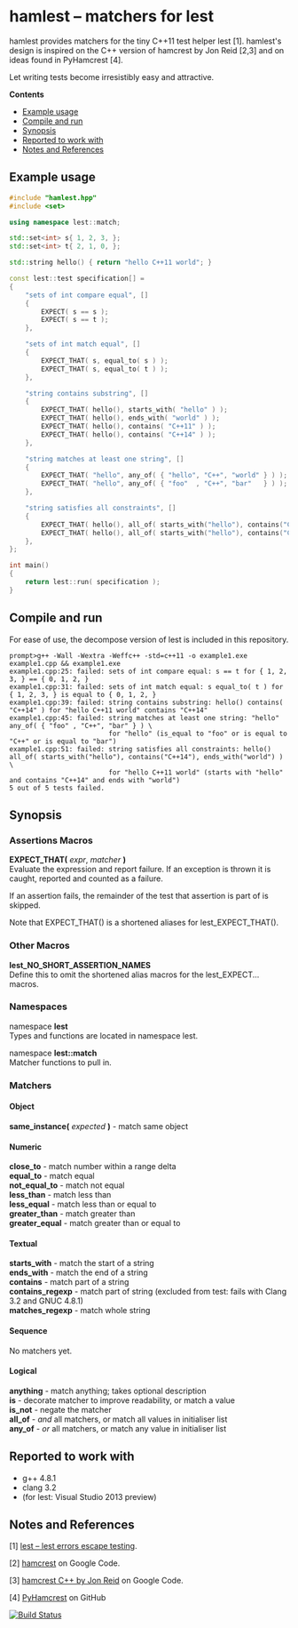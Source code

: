 hamlest &ndash; matchers for lest
=================================

hamlest provides matchers for the tiny C++11 test helper lest [1]. hamlest's design is inspired on the C++ version of hamcrest by Jon Reid [2,3] and on ideas found in PyHamcrest [4].

Let writing tests become irresistibly easy and attractive.

**Contents**  
- [Example usage](#example-usage)
- [Compile and run](#compile-and-run)
- [Synopsis](#synopsis)
- [Reported to work with](#reported-to-work-with)
- [Notes and References](#notes-and-references)


Example usage
-------------

```Cpp
#include "hamlest.hpp"
#include <set>

using namespace lest::match;

std::set<int> s{ 1, 2, 3, };
std::set<int> t{ 2, 1, 0, };

std::string hello() { return "hello C++11 world"; }

const lest::test specification[] =
{
    "sets of int compare equal", []
    {
        EXPECT( s == s );
        EXPECT( s == t );
    },

    "sets of int match equal", []
    {
        EXPECT_THAT( s, equal_to( s ) );
        EXPECT_THAT( s, equal_to( t ) );
    },

    "string contains substring", []
    {
        EXPECT_THAT( hello(), starts_with( "hello" ) );
        EXPECT_THAT( hello(), ends_with( "world" ) );
        EXPECT_THAT( hello(), contains( "C++11" ) );
        EXPECT_THAT( hello(), contains( "C++14" ) );
    },

    "string matches at least one string", []
    {
        EXPECT_THAT( "hello", any_of( { "hello", "C++", "world" } ) );
        EXPECT_THAT( "hello", any_of( { "foo"  , "C++", "bar"   } ) );
    },

    "string satisfies all constraints", []
    {
        EXPECT_THAT( hello(), all_of( starts_with("hello"), contains("C++11"), ends_with("world") ) );
        EXPECT_THAT( hello(), all_of( starts_with("hello"), contains("C++14"), ends_with("world") ) );
    },
};

int main()
{
    return lest::run( specification );
}
```


Compile and run
---------------
For ease of use, the decompose version of lest is included in this repository.

```
prompt>g++ -Wall -Wextra -Weffc++ -std=c++11 -o example1.exe example1.cpp && example1.exe
example1.cpp:25: failed: sets of int compare equal: s == t for { 1, 2, 3, } == { 0, 1, 2, }
example1.cpp:31: failed: sets of int match equal: s equal_to( t ) for { 1, 2, 3, } is equal to { 0, 1, 2, }
example1.cpp:39: failed: string contains substring: hello() contains( "C++14" ) for "hello C++11 world" contains "C++14"
example1.cpp:45: failed: string matches at least one string: "hello" any_of( { "foo" , "C++", "bar" } ) \
                         for "hello" (is_equal to "foo" or is equal to "C++" or is equal to "bar")
example1.cpp:51: failed: string satisfies all constraints: hello() all_of( starts_with("hello"), contains("C++14"), ends_with("world") ) \
                         for "hello C++11 world" (starts with "hello" and contains "C++14" and ends with "world")
5 out of 5 tests failed.
```


Synopsis
--------

### Assertions Macros
**EXPECT_THAT(** _expr_, _matcher_ **)**  
Evaluate the expression and report failure. If an exception is thrown it is caught, reported and counted as a failure.

If an assertion fails, the remainder of the test that assertion is part of is skipped.

Note that EXPECT_THAT() is a shortened aliases for lest_EXPECT_THAT().

### Other Macros
**lest_NO_SHORT_ASSERTION_NAMES**  
Define this to omit the shortened alias macros for the lest_EXPECT... macros.

### Namespaces
namespace **lest**  
Types and functions are located in namespace lest.

namespace **lest::match**  
Matcher functions to pull in.

### Matchers

#### Object
**same_instance(** _expected_ **)** - match same object  

#### Numeric
**close_to** -  match number within a range delta  
**equal_to** - match equal  
**not_equal_to** - match not equal  
**less_than** - match less than  
**less_equal** - match less than or equal to  
**greater_than** - match greater than  
**greater_equal** - match greater than or equal to  

#### Textual
**starts_with** - match the start of a string  
**ends_with** - match the end of a string  
**contains** -  match part of a string  
**contains_regexp** - match part of string (excluded from test: fails with Clang 3.2 and GNUC 4.8.1)  
**matches_regexp** - match whole string  

#### Sequence
No matchers yet.

#### Logical
**anything** - match anything; takes optional description  
**is** -  decorate matcher to improve readability, or match a value  
**is_not** - negate the matcher  
**all_of** - _and_ all matchers, or match all values in initialiser list  
**any_of** - _or_ all matchers, or match any value in initialiser list  


Reported to work with
---------------------

- g++ 4.8.1
- clang 3.2
- (for lest: Visual Studio 2013 preview)


Notes and References
--------------------

[1] [lest &ndash; lest errors escape testing](https://github.com/martinmoene/lest).

[2] [hamcrest](http://code.google.com/p/hamcrest/) on Google Code.  

[3] [hamcrest C++ by Jon Reid](http://code.google.com/p/hamcrest/source/browse/trunk/hamcrest-c%2B%2B/?r=446) on Google Code.  

[4] [PyHamcrest](https://github.com/hamcrest/PyHamcrest) on GitHub

[![Build Status](https://travis-ci.org/martinmoene/hamlest.png?branch=master)](https://travis-ci.org/martinmoene/hamlest)
